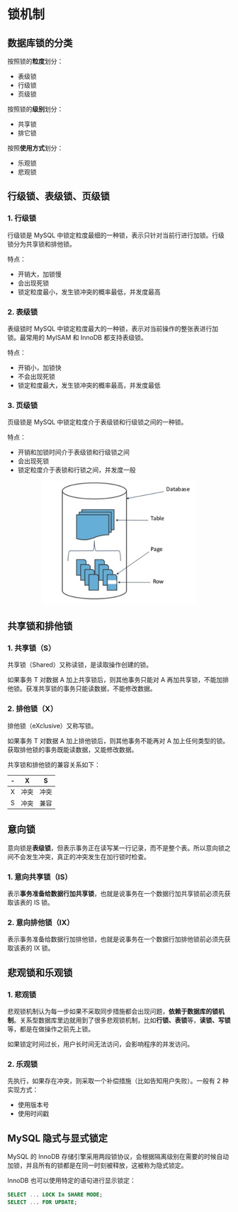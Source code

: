# 锁机制

## 数据库锁的分类

按照锁的**粒度**划分：

- 表级锁
- 行级锁
- 页级锁

按照锁的**级别**划分：

- 共享锁
- 排它锁

按照**使用方式**划分：

- 乐观锁
- 悲观锁

## 行级锁、表级锁、页级锁

### 1. 行级锁

行级锁是 MySQL 中锁定粒度最细的一种锁，表示只针对当前行进行加锁。行级锁分为共享锁和排他锁。

特点：

- 开销大，加锁慢
- 会出现死锁
- 锁定粒度最小，发生锁冲突的概率最低，并发度最高

### 2. 表级锁

表级锁时 MySQL 中锁定粒度最大的一种锁，表示对当前操作的整张表进行加锁。最常用的 MyISAM 和 InnoDB 都支持表级锁。

特点：

- 开销小，加锁快
- 不会出现死锁
- 锁定粒度最大，发生锁冲突的概率最高，并发度最低

### 3. 页级锁

页级锁是 MySQL 中锁定粒度介于表级锁和行级锁之间的一种锁。

特点：

- 开销和加锁时间介于表级锁和行级锁之间
- 会出现死锁
- 锁定粒度介于表锁和行锁之间，并发度一般

<div align="center"><img src="https://github.com/DuHouAn/ImagePro/raw/master/java-notes/database/1a851e90-0d5c-4d4f-ac54-34c20ecfb903.jpg" width="350px"/></div>



## 共享锁和排他锁

### 1. 共享锁（S）

共享锁（Shared）又称读锁，是读取操作创建的锁。

如果事务 T 对数据 A 加上共享锁后，则其他事务只能对 A 再加共享锁，不能加排他锁。获准共享锁的事务只能读数据，不能修改数据。

### 2. 排他锁（X）

排他锁（eXclusive）又称写锁。

如果事务 T 对数据 A 加上排他锁后，则其他事务不能再对 A 加上任何类型的锁。获取排他锁的事务既能读数据，又能修改数据。

共享锁和排他锁的兼容关系如下：

|  -   |  X   |  S   |
| :--: | :--: | :--: |
|  X   | 冲突 | 冲突 |
|  S   | 冲突 | 兼容 |



## 意向锁

意向锁是**表级锁**，但表示事务正在读写某一行记录，而不是整个表。所以意向锁之间不会发生冲突，真正的冲突发生在加行锁时检查。

### 1. 意向共享锁（IS）

表示**事务准备给数据行加共享锁**，也就是说事务在一个数据行加共享锁前必须先获取该表的 IS 锁。

### 2. 意向排他锁（IX）

表示事务准备给数据行加排他锁，也就是说事务在一个数据行加排他锁前必须先获取该表的 IX 锁。



## 悲观锁和乐观锁

### 1. 悲观锁

悲观锁机制认为每一步如果不采取同步措施都会出现问题，**依赖于数据库的锁机制**。关系型数据库里边就用到了很多悲观锁机制，比如**行锁、表锁**等，**读锁、写锁**等，都是在做操作之前先上锁。

如果锁定时间过长，用户长时间无法访问，会影响程序的并发访问。

### 2. 乐观锁

先执行，如果存在冲突，则采取一个补偿措施（比如告知用户失败）。一般有 2 种实现方式：

- 使用版本号
- 使用时间戳

## MySQL 隐式与显式锁定
MySQL 的 InnoDB 存储引擎采用两段锁协议，会根据隔离级别在需要的时候自动加锁，并且所有的锁都是在同一时刻被释放，这被称为隐式锁定。

InnoDB 也可以使用特定的语句进行显示锁定：
```sql
SELECT ... LOCK In SHARE MODE;
SELECT ... FOR UPDATE;
```
